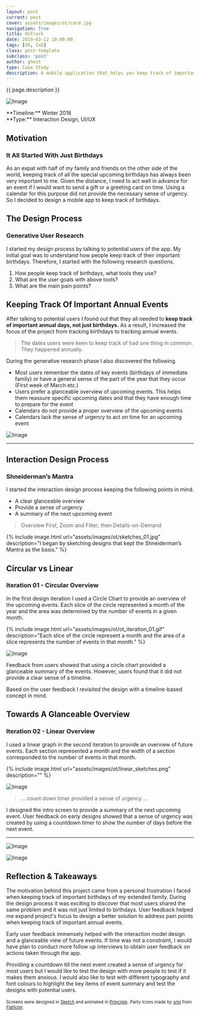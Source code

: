 ```yaml
---
layout: post
current: post
cover: assets/images/ot/card.jpg
navigation: True
title: OnTrack
date: 2019-03-12 10:00:00
tags: [UX, IxD]
class: post-template
subclass: 'post'
author: ghost
type: Case Study
description: A mobile application that helps you keep track of important annual events such as anniversaries and birthdays.
---
```

{{ page.description }}

![Image](assets/images/ot/cover.jpg#full)

<span class="project-intro">
**Timeline:** Winter 2018<br />
**Type:** Interaction Design, UI/UX<br /></span>

## Motivation
### It All Started With Just Birthdays
As an expat with half of my family and friends on the other side of the world, keeping track of all the special upcoming birthdays has always been very important to me. Given the distance, I need to act well in advance for an event if I would want to send a gift or a greeting card on time. Using a calendar for this purpose did not provide the necessary sense of urgency. So I decided to design a mobile app to keep track of birthdays.

## The Design Process
### Generative User Research
I started my design process by talking to potential users of the app. My initial goal was to understand how people keep track of their important birthdays. Therefore, I started with the following research questions.

1. How people keep track of birthdays, what tools they use?
2. What are the user goals with above tools?
3. What are the main pain points?

## Keeping Track Of Important Annual Events
After talking to potential users I found out that they all needed to **keep track of important annual days, not just birthdays.** As a result, I increased the focus of the project from tracking birthdays to tracking annual events.

> The dates users were keen to keep track of had one thing in common. They happened annually.

During the generative research phase I also discovered the following.

- Most users remember the dates of key events (birthdays of immediate family) or have a general sense of the part of the year that they occur (First week of March etc.)
- Users prefer a glanceable overview of upcoming events. This helps them reassure specific upcoming dates and that they have enough time to prepare for the event
- Calendars do not provide a proper overview of the upcoming events
- Calendars lack the sense of urgency to act on time for an upcoming event

![Image](assets/images/ot/user_personas.jpg)

---
## Interaction Design Process
### Shneiderman’s Mantra
I started the interaction design process keeping the following points in mind.
- A clear glanceable overview
- Provide a sense of urgency
- A summary of the next upcoming event

> Overview First, Zoom and Filter, then Details-on-Demand

{% include image.html url="assets/images/ot/sketches_01.jpg" description="I began by sketching designs that kept the Shneiderman’s Mantra as the basis." %}

## Circular vs Linear
### Iteration 01 - Circular Overview
In the first design iteration I used a Circle Chart to provide an overview of the upcoming events. Each slice of the circle represented a month of the year and the area was determined by the number of events in a given month.

{% include image.html url="assets/images/ot/ot_iteration_01.gif" description="Each slice of the circle represent a month and the area of a slice represents the number of events in that month." %}

![Image](assets/images/ot/circle_chart_view.png)

Feedback from users showed that using a circle chart provided a glanceable summary of the events. However, users found that it did not provide a clear sense of a timeline.

Based on the user feedback I revisited the design with a timeline-based concept in mind.

## Towards A Glanceable Overview
### Iteration 02 - Linear Overview
I used a linear graph in the second iteration to provide an overview of future events. Each section represented a month and the width of a section corresponded to the number of events in that month.

{% include image.html url="assets/images/ot/linear_sketches.png" description="" %}

![Image](assets/images/ot/timeline_view.png)

> ... count down timer provided a sense of urgency ...

I designed the intro screen to provide a summary of the next upcoming event. User feedback on early designs showed that a sense of urgency was created by using a countdown timer to show the number of days before the next event.

---

![Image](assets/images/ot/app_isometric.jpg#full)

![Image](assets/images/ot/ot_iteration_02.gif)

## Reflection & Takeaways
The motivation behind this project came from a personal frustration I faced when keeping track of important birthdays of my extended family. During the design process it was exciting to discover that most users shared the same problem and it was not just limited to birthdays. User feedback helped me expand project's focus to design a better solution to address pain points when keeping track of important annual events.

Early user feedback immensely helped with the interaction model design and a glanceable view of future events. If time was not a constraint, I would have plan to conduct more follow up interviews to obtain user feedback on actions taken through the app.

Providing a countdown till the next event created a sense of urgency for most users but I would like to test the design with more people to test if it makes them anxious. I would also like to test with different typography and font colours to highlight the key items of event summary and test the designs with potential users.

<small>Screens were designed in [Sketch](https://sketchapp.com/) and animated in [Principle](https://principleformac.com).</small>
<small>Party Icons made by [srip](https://www.flaticon.com/authors/srip) from [FlatIcon](https://www.flaticon.com/).</small>
